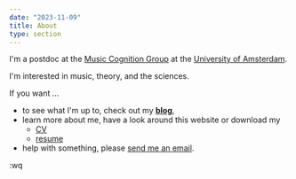 ```yaml
---
date: "2023-11-09"
title: About
type: section
---
```


I'm a postdoc at the [Music Cognition Group](https://www.mcg.uva.nl/) at the [University of Amsterdam](https://www.uva.nl/).

I'm interested in music, theory, and the sciences.

If you want ...

* to see what I'm up to, check out my **[blog](https://davidjohnbaker.rbind.io/archives/)**,
* learn more about me, have a look around this website or download my 
  - [CV](https://davidjohnbaker.rbind.io/ref/DJB_CV_20240110.pdf) 
  - [resume](https://davidjohnbaker.rbind.io/ref/baker_resume_20231109.pdf)
* help with something, please [send me an email](mailto:davidjohnbaker1@gmail.com).

:wq